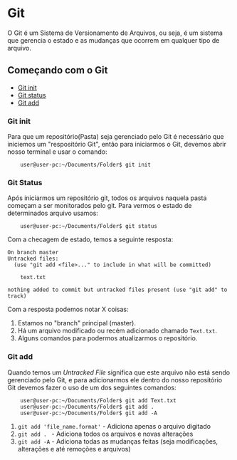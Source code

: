 # Git

O Git é um Sistema de Versionamento de Arquivos, ou seja, é um sistema que gerencia o estado e as mudanças que ocorrem em qualquer tipo de arquivo.

## Começando com o Git
* [Git init](#Git-init)
* [Git status](#Git-Status)
* [Git add](#Git-add)


### Git init 

Para que um repositório(Pasta) seja gerenciado pelo Git é necessário que iniciemos um "respositório Git", então para iniciarmos o Git, devemos abrir nosso terminal e usar o comando:
```console
    user@user-pc:~/Documents/Folder$ git init 
```
### Git Status
Após iniciarmos um repositório git, todos os arquivos naquela pasta começam a ser monitorados pelo git. 
Para vermos o estado de determinados arquivo usamos: 

```console
    user@user-pc:~/Documents/Folder$ git status 
```
Com a checagem de estado, temos a seguinte resposta: 

```console
On branch master
Untracked files:
  (use "git add <file>..." to include in what will be committed)

	text.txt

nothing added to commit but untracked files present (use "git add" to track)
```

Com a resposta podemos notar X coisas:

1. Estamos no "branch" principal (master).
1. Há um arquivo modificado ou recém adicionado chamado `Text.txt`.
1. Alguns comandos para podermos atualizarmos o repositório.

### Git add

Quando temos um *Untracked File* significa que este arquivo não está sendo gerenciado pelo Git, e para adicionarmos ele dentro do nosso repositório Git devemos fazer o uso de um dos seguintes comandos:

```console
    user@user-pc:~/Documents/Folder$ git add Text.txt 
    user@user-pc:~/Documents/Folder$ git add .
    user@user-pc:~/Documents/Folder$ git add -A
```
1. `git add 'file_name.format'` - Adiciona apenas o arquivo digitado
2. `git add . ` - Adiciona todos os arquivos e novas alterações
3. `git add -A` - Adiciona todas as mudanças feitas (seja modificações, alterações e até remoções e arquivos)